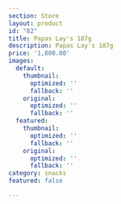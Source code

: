 ```yaml
---
section: Store
layout: product
id: "82"
title: Papas Lay's 187g
description: Papas Lay's 187g
price: '1,800.00'
images:
  default:
    thumbnail:
      optimized: ''
      fallback: ''
    original:
      optimized: ''
      fallback: ''
  featured:
    thumbnail:
      optimized: ''
      fallback: ''
    original:
      optimized: ''
      fallback: ''
category: snacks
featured: false

---
```

